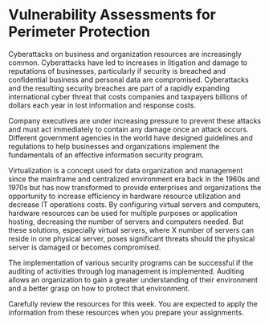 # Vulnerability Assessments for Perimeter Protection

Cyberattacks on business and organization resources are increasingly common. Cyberattacks have led to increases in litigation and damage to reputations of businesses, particularly if security is breached and confidential business and personal data are compromised. Cyberattacks and the resulting security breaches are part of a rapidly expanding international cyber threat that costs companies and taxpayers billions of dollars each year in lost information and response costs.

Company executives are under increasing pressure to prevent these attacks and must act immediately to contain any damage once an attack occurs. Different government agencies in the world have designed guidelines and regulations to help businesses and organizations implement the fundamentals of an effective information security program.

Virtualization is a concept used for data organization and management since the mainframe and centralized environment era back in the 1960s and 1970s but has now transformed to provide enterprises and organizations the opportunity to increase efficiency in hardware resource utilization and decrease IT operations costs. By configuring virtual servers and computers, hardware resources can be used for multiple purposes or application hosting, decreasing the number of servers and computers needed. But these solutions, especially virtual servers, where X number of servers can reside in one physical server, poses significant threats should the physical server is damaged or becomes compromised.

The implementation of various security programs can be successful if the auditing of activities through log management is implemented. Auditing allows an organization to gain a greater understanding of their environment and a better grasp on how to protect that environment.

Carefully review the resources for this week. You are expected to apply the information from these resources when you prepare your assignments.
